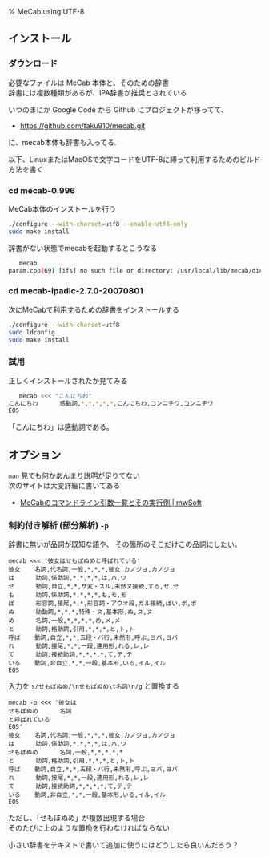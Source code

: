 % MeCab using UTF-8

## インストール

### ダウンロード

必要なファイルは MeCab 本体と、そのための辞書  
辞書には複数種類があるが、IPA辞書が推奨とされている

いつのまにか Google Code から Github にプロジェクトが移ってて、

- https://github.com/taku910/mecab.git

に、mecab本体も辞書も入ってる.

以下、LinuxまたはMacOSで文字コードをUTF-8に縛って利用するためのビルド方法を書く

### cd mecab-0.996

MeCab本体のインストールを行う

```bash
./configure --with-charset=utf8 --enable-utf8-only
sudo make install
```

辞書がない状態でmecabを起動するとこうなる

```bash
   mecab
param.cpp(69) [ifs] no such file or directory: /usr/local/lib/mecab/dic/ipadic/dicrc
```

### cd mecab-ipadic-2.7.0-20070801

次にMeCabで利用するための辞書をインストールする

```bash
./configure --with-charset=utf8
sudo ldconfig
sudo make install
```

### 試用

正しくインストールされたか見てみる

```bash
   mecab <<< "こんにちわ"
こんにちわ      感動詞,*,*,*,*,*,こんにちわ,コンニチワ,コンニチワ
EOS
```

「こんにちわ」は感動詞である。

## オプション

`man` 見ても何かあんまり説明が足りてない  
次のサイトは大変詳細に書いてある  

- [MeCabのコマンドライン引数一覧とその実行例 | mwSoft](http://www.mwsoft.jp/programming/munou/mecab_command.html)

### 制約付き解析 (部分解析) `-p`

辞書に無いが品詞が既知な語や、
その箇所のそこだけこの品詞にしたい。

```
mecab <<< '彼女はせもぽぬめと呼ばれている'
彼女    名詞,代名詞,一般,*,*,*,彼女,カノジョ,カノジョ
は      助詞,係助詞,*,*,*,*,は,ハ,ワ
せ      動詞,自立,*,*,サ変・スル,未然ヌ接続,する,セ,セ
も      助詞,係助詞,*,*,*,*,も,モ,モ
ぽ      形容詞,接尾,*,*,形容詞・アウオ段,ガル接続,ぽい,ポ,ポ
ぬ      助動詞,*,*,*,特殊・ヌ,基本形,ぬ,ヌ,ヌ
め      名詞,一般,*,*,*,*,め,メ,メ
と      助詞,格助詞,引用,*,*,*,と,ト,ト
呼ば    動詞,自立,*,*,五段・バ行,未然形,呼ぶ,ヨバ,ヨバ
れ      動詞,接尾,*,*,一段,連用形,れる,レ,レ
て      助詞,接続助詞,*,*,*,*,て,テ,テ
いる    動詞,非自立,*,*,一段,基本形,いる,イル,イル
EOS
```

入力を
`s/せもぽぬめ/\nせもぽぬめ\t名詞\n/g`
と置換する

```
mecab -p <<< '彼女は
せもぽぬめ      名詞
と呼ばれている
EOS'
彼女    名詞,代名詞,一般,*,*,*,彼女,カノジョ,カノジョ
は      助詞,係助詞,*,*,*,*,は,ハ,ワ
せもぽぬめ      名詞,一般,*,*,*,*,*
と      助詞,格助詞,引用,*,*,*,と,ト,ト
呼ば    動詞,自立,*,*,五段・バ行,未然形,呼ぶ,ヨバ,ヨバ
れ      動詞,接尾,*,*,一段,連用形,れる,レ,レ
て      助詞,接続助詞,*,*,*,*,て,テ,テ
いる    動詞,非自立,*,*,一段,基本形,いる,イル,イル
EOS
```

ただし、「せもぽぬめ」が複数出現する場合  
そのたびに上のような置換を行わなければならない

小さい辞書をテキストで書いて追加に使うにはどうしたら良いんだろう？
